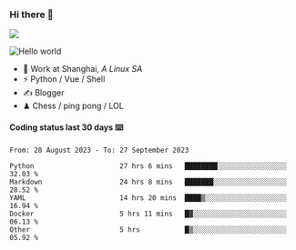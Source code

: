 ### Hi there 👋
![](https://komarev.com/ghpvc/?username=Xuhandsome)


<img src="https://github-readme-stats.vercel.app/api?username=XuHandsome&show_icons=true&theme=merko" alt="Hello world">

<br/>

- 🍻  Work at Shanghai, _A Linux SA_
- ⚡  Python / Vue / Shell
- ✍️  Blogger
- ♟  Chess / ping pong / LOL

#### Coding status last 30 days ⌨️

<!--START_SECTION:waka-->

```text
From: 28 August 2023 - To: 27 September 2023

Python                     27 hrs 6 mins   ████████░░░░░░░░░░░░░░░░░   32.03 %
Markdown                   24 hrs 8 mins   ███████░░░░░░░░░░░░░░░░░░   28.52 %
YAML                       14 hrs 20 mins  ████▒░░░░░░░░░░░░░░░░░░░░   16.94 %
Docker                     5 hrs 11 mins   █▓░░░░░░░░░░░░░░░░░░░░░░░   06.13 %
Other                      5 hrs           █▒░░░░░░░░░░░░░░░░░░░░░░░   05.92 %
```

<!--END_SECTION:waka-->
